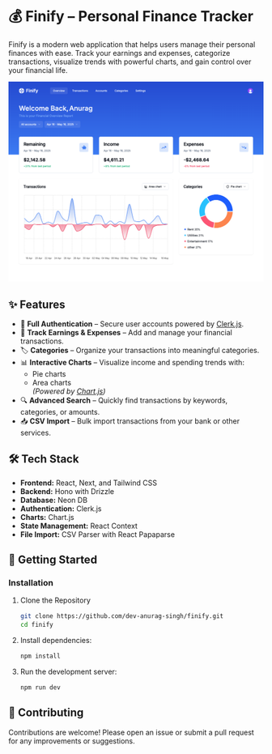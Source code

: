 # 💰 Finify – Personal Finance Tracker

Finify is a modern web application that helps users manage their personal finances with ease. Track your earnings and expenses, categorize transactions, visualize trends with powerful charts, and gain control over your financial life.

![Finify Banner](screenshot/finify-preview.png) <!-- optional banner -->

## ✨ Features

- 🔐 **Full Authentication** – Secure user accounts powered by [Clerk.js](https://clerk.dev).
- 💸 **Track Earnings & Expenses** – Add and manage your financial transactions.
- 🏷️ **Categories** – Organize your transactions into meaningful categories.
- 📊 **Interactive Charts** – Visualize income and spending trends with:
  - Pie charts
  - Area charts  
  *(Powered by [Chart.js](https://www.chartjs.org))*
- 🔍 **Advanced Search** – Quickly find transactions by keywords, categories, or amounts.
- 📥 **CSV Import** – Bulk import transactions from your bank or other services.

## 🛠️ Tech Stack

- **Frontend:** React, Next, and Tailwind CSS
- **Backend:** Hono with Drizzle
- **Database:** Neon DB
- **Authentication:** Clerk.js
- **Charts:** Chart.js
- **State Management:** React Context 
- **File Import:** CSV Parser with React Papaparse

## 🚀 Getting Started

### Installation

1. Clone the Repository
   ```bash
   git clone https://github.com/dev-anurag-singh/finify.git
   cd finify
   ```

2. Install dependencies:

   ```bash
   npm install
   ```

3. Run the development server:

    ```bash
    npm run dev
    ```

## 🙌 Contributing

Contributions are welcome! Please open an issue or submit a pull request for any improvements or suggestions.
